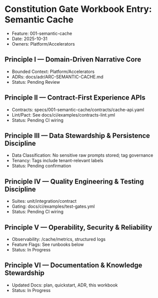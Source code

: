 # Constitution Gate Workbook Entry: Semantic Cache

- Feature: 001-semantic-cache
- Date: 2025-10-31
- Owners: Platform/Accelerators

## Principle I — Domain-Driven Narrative Core
- Bounded Context: Platform/Accelerators
- ADRs: docs/adr/ARC-SEMANTIC-CACHE.md
- Status: Pending Review

## Principle II — Contract-First Experience APIs
- Contracts: specs/001-semantic-cache/contracts/cache-api.yaml
- Lint/Pact: See docs/ci/examples/contracts-lint.yml
- Status: Pending CI wiring

## Principle III — Data Stewardship & Persistence Discipline
- Data Classification: No sensitive raw prompts stored; tag governance
- Tenancy: Tags include tenant-relevant labels
- Status: Pending confirmation

## Principle IV — Quality Engineering & Testing Discipline
- Suites: unit/integration/contract
- Gating: docs/ci/examples/test-gates.yml
- Status: Pending CI wiring

## Principle V — Operability, Security & Reliability
- Observability: /cache/metrics, structured logs
- Feature Flags: See runbooks below
- Status: In Progress

## Principle VI — Documentation & Knowledge Stewardship
- Updated Docs: plan, quickstart, ADR, this workbook
- Status: In Progress

